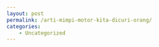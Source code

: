 ```yaml
---
layout: post
permalink: /arti-mimpi-motor-kita-dicuri-orang/
categories:
    - Uncategorized
---
```


